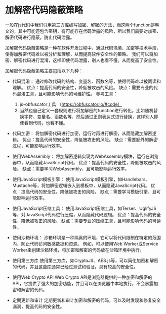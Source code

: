 # 加解密代码隐蔽策略
  一般在js代码中我们引用第三方库编写加密、解密的方法，而这两个function是明文的，其中可能还包含密钥，有可能存在代码泄露的风险，所以我们需要对加密、解密代码进行隐蔽，防止代码泄露。
  
  加解密代码隐蔽策略是一种在软件开发过程中，通过代码混淆、加密等技术手段，使得加解密代码难以被分析和理解，从而提高软件安全性的策略。
  我们可以将加密、解密代码进行混淆，这样即使代码泄露，别人也看不懂，从而提高了安全性。

  加解密代码隐蔽策略主要包括以下几种：

* 代码混淆：
  通过修改代码的结构、变量名、函数名等，使得代码难以被阅读和理解。
  优点：提高代码的安全性，降低被攻击的风险。
  缺点：需要专业的代码混淆工具，且可能影响代码的可维护性。
  参考工具：
  1. js-obfuscator工具 （https://obfuscator.io/#code）  
  2. 当然也自己定义一套规则进行将加解密的function进行转化，比如随机替换字符、变量名、函数名等，然后通过正则表达式进行替换，这样别人即使看到代码，也看不懂。


* 代码加密：
  将加解密代码进行加密，运行时再进行解密，从而隐藏加解密逻辑。
  优点：提高代码的安全性，降低被攻击的风险。
  缺点：需要额外的解密过程，可能影响运行效率。

* 使用WebAssembly：
  将加解密逻辑实现为WebAssembly模块，运行在浏览器中，从而隐藏JavaScript代码。
  优点：提高代码的安全性，降低被攻击的风险。
  缺点：需要学习WebAssembly，且可能影响运行效率。

* 使用JavaScript模板引擎：
  使用JavaScript模板引擎，如Handlebars、Mustache等，将加解密逻辑嵌入到模板中，从而隐藏JavaScript代码。
  优点：提高代码的安全性，降低被攻击的风险。
  缺点：需要学习模板引擎，且可能影响运行效率。

* 使用JavaScript压缩工具：
  使用JavaScript压缩工具，如Terser、UglifyJS等，对JavaScript代码进行压缩，从而隐藏代码逻辑。
  优点：提高代码的安全性，降低被攻击的风险。
  缺点：需要专业的压缩工具，且可能影响代码的可读性。

* 使用沙箱环境：
  沙箱环境是一种隔离的环境，它可以将代码限制在特定的范围内，防止代码访问敏感数据和资源。
  例如，可以使用Web Worker或Service Worker来创建沙箱环境，将加密和解密的代码放在沙箱环境中执行。

* 使用第三方库
  使用第三方库，如CryptoJS、AES.js等，可以简化加密和解密的代码，并且这些库通常已经过测试和验证，具有较高的安全性。

* 使用Web Crypto API
  Web Crypto API是浏览器提供的一种加密和解密的API，它提供了强大的加密功能，并且可以在浏览器中本地执行，不会暴露加密和解密的代码。

* 定期更新和审计
  定期更新和审计加密和解密的代码，可以及时发现和修复安全漏洞，提高代码的安全性。
